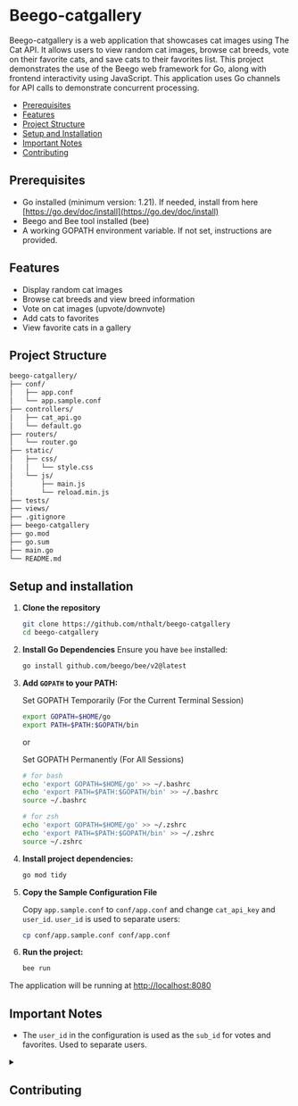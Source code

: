 # Beego-catgallery

Beego-catgallery is a web application that showcases cat images using The Cat API. It allows users to view random cat images, browse cat breeds, vote on their favorite cats, and save cats to their favorites list. This project demonstrates the use of the Beego web framework for Go, along with frontend interactivity using JavaScript.
This application uses Go channels for API calls to demonstrate concurrent processing.

- [Prerequisites](#prerequisites)
- [Features](#features)
- [Project Structure](#project-structure)
- [Setup and Installation](#setup-and-installation)
- [Important Notes](#important-notes)
- [Contributing](#contributing)

## Prerequisites

- Go installed (minimum version: 1.21). If needed, install from here [https://go.dev/doc/install](https://go.dev/doc/install)
- Beego and Bee tool installed (bee)
- A working GOPATH environment variable. If not set, instructions are provided.

## Features

- Display random cat images
- Browse cat breeds and view breed information
- Vote on cat images (upvote/downvote)
- Add cats to favorites
- View favorite cats in a gallery

## Project Structure

```bash
beego-catgallery/
├── conf/
│   ├── app.conf
│   └── app.sample.conf
├── controllers/
│   ├── cat_api.go
│   └── default.go
├── routers/
│   └── router.go
├── static/
│   ├── css/
│   │   └── style.css
│   └── js/
│       ├── main.js
│       └── reload.min.js
├── tests/
├── views/
├── .gitignore
├── beego-catgallery
├── go.mod
├── go.sum
├── main.go
└── README.md

```

## Setup and installation

1. **Clone the repository**

   ```sh
   git clone https://github.com/nthalt/beego-catgallery
   cd beego-catgallery
   ```

2. **Install Go Dependencies**
   Ensure you have `bee` installed:

   ```sh
   go install github.com/beego/bee/v2@latest
   ```

3. **Add `GOPATH` to your PATH:**

   Set GOPATH Temporarily (For the Current Terminal Session)

   ```sh
   export GOPATH=$HOME/go
   export PATH=$PATH:$GOPATH/bin
   ```

   or

   Set GOPATH Permanently (For All Sessions)

   ```sh
   # for bash
   echo 'export GOPATH=$HOME/go' >> ~/.bashrc
   echo 'export PATH=$PATH:$GOPATH/bin' >> ~/.bashrc
   source ~/.bashrc
   ```

   ```sh
   # for zsh
   echo 'export GOPATH=$HOME/go' >> ~/.zshrc
   echo 'export PATH=$PATH:$GOPATH/bin' >> ~/.zshrc
   source ~/.zshrc
   ```

4. **Install project dependencies:**

   ```bash
   go mod tidy
   ```

5. **Copy the Sample Configuration File**

   Copy `app.sample.conf` to `conf/app.conf` and change `cat_api_key` and `user_id`. `user_id` is used to separate users:

   ```bash
   cp conf/app.sample.conf conf/app.conf
   ```

6. **Run the project:**

   ```sh
   bee run
   ```

The application will be running at [http://localhost:8080](http://localhost:8080)

## Important Notes

- The `user_id` in the configuration is used as the `sub_id` for votes and favorites. Used to separate users.

<details>
<summary>

## Contributing

</summary>

We welcome contributions to this project. To ensure a smooth collaboration, please follow these guidelines:

1. **Fork the Repository**: Start by forking the repository on GitHub.

2. **Clone the Repository**: Clone your forked repository to your local machine using:

   ```bash
   git clone https://github.com/username/property-manager-django.git
   ```

3. **Create a Branch**: Create a new branch for your feature or bug fix:

   ```bash
   git checkout -b feature-or-bugfix-description
   ```

4. **Make Changes**: Implement your changes in the codebase. Ensure your code adheres to the project's coding standards and includes appropriate tests.

5. **Commit Changes**: Commit your changes with a clear and descriptive commit message:

   ```bash
   git add .
   git commit -m "Description of the feature or bug fix"
   ```

6. **Push to GitHub**: Push your branch to your forked repository on GitHub:

   ```bash
   git push origin feature-or-bugfix-description
   ```

7. **Create a Pull Request**: Go to the original repository on GitHub and create a pull request. Provide a clear and detailed description of your changes.

8. **Review Process**: Wait for the project maintainers to review your pull request. Be prepared to make any necessary changes based on feedback.

Thank you for your contributions! Your help is greatly appreciated.

</details>
